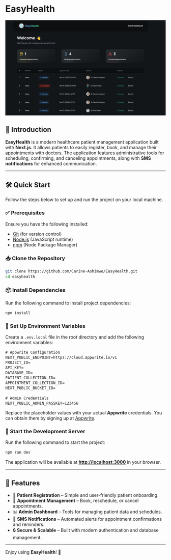# EasyHealth

![Project Banner](https://github.com/Carine-Ashimwe/EasyHealth/blob/main/public/assets/images/easyhealth-dashboard.png)

## 🚀 Introduction

**EasyHealth** is a modern healthcare patient management application built with **Next.js**. It allows patients to easily register, book, and manage their appointments with doctors. The application features administrative tools for scheduling, confirming, and canceling appointments, along with **SMS notifications** for enhanced communication.

---

## 🛠️ Quick Start

Follow the steps below to set up and run the project on your local machine.

### ✅ Prerequisites

Ensure you have the following installed:

- [Git](https://git-scm.com/) (for version control)
- [Node.js](https://nodejs.org/en) (JavaScript runtime)
- [npm](https://www.npmjs.com/) (Node Package Manager)

### 📥 Clone the Repository

```bash
git clone https://github.com/Carine-Ashimwe/EasyHealth.git
cd easyhealth
```

### 📦 Install Dependencies

Run the following command to install project dependencies:

```bash
npm install
```

### 🔧 Set Up Environment Variables

Create a `.env.local` file in the root directory and add the following environment variables:

```env
# Appwrite Configuration
NEXT_PUBLIC_ENDPOINT=https://cloud.appwrite.io/v1
PROJECT_ID=
API_KEY=
DATABASE_ID=
PATIENT_COLLECTION_ID=
APPOINTMENT_COLLECTION_ID=
NEXT_PUBLIC_BUCKET_ID=

# Admin Credentials
NEXT_PUBLIC_ADMIN_PASSKEY=123456
```

Replace the placeholder values with your actual **Appwrite** credentials. You can obtain them by signing up at [Appwrite](https://appwrite.io/).

### 🚀 Start the Development Server

Run the following command to start the project:

```bash
npm run dev
```

The application will be available at **[http://localhost:3000](http://localhost:3000)** in your browser.

---

## 🎯 Features

- 🏥 **Patient Registration** – Simple and user-friendly patient onboarding.
- 📅 **Appointment Management** – Book, reschedule, or cancel appointments.
- 📊 **Admin Dashboard** – Tools for managing patient data and schedules.
- 📲 **SMS Notifications** – Automated alerts for appointment confirmations and reminders.
- 🔒 **Secure & Scalable** – Built with modern authentication and database management.

---

Enjoy using **EasyHealth**! 🚀
